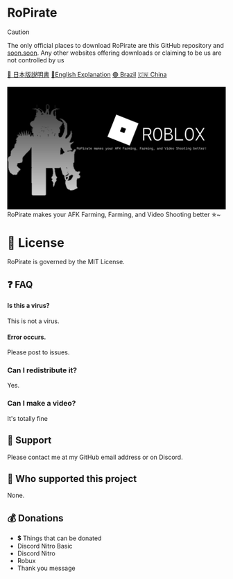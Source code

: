 
# RoPirate
> [!CAUTION]
> The only official places to download RoPirate are this GitHub repository and [soon.soon](). Any other websites offering downloads or claiming to be us are not controlled by us

[🗾 日本版説明書](README/README_JP.md)      [🗽English Explanation](README.md)      [🟢 Brazil](README/README_BRAZIL.md)      [🇨🇳 China](README/README_CH.md) 

![img.png](img/img.png)
RoPirate makes your AFK Farming, Farming, and Video Shooting better ✯~

# 📝 License
RoPirate is governed by the MIT License.

## ❓️ FAQ

#### Is this a virus?

This is not a virus. 

#### Error occurs.

Please post to issues.

### Can I redistribute it?

Yes.

### Can I make a video?

It's totally fine

## 📨 Support

Please contact me at my GitHub email address or on Discord.

## 💸 Who supported this project

None.

## 💰️ Donations

- 💲 Things that can be donated
- Discord Nitro Basic
- Discord Nitro
- Robux
- Thank you message
